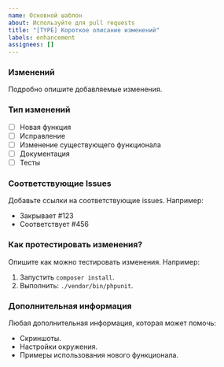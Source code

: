 ```yaml
---
name: Основной шаблон
about: Используйте для pull requests
title: "[TYPE] Короткое описание изменений"
labels: enhancement
assignees: []
---
```


### Изменений
Подробно опишите добавляемые изменения.

### Тип изменений
- [ ] Новая функция
- [ ] Исправление
- [ ] Изменение существующего функционала
- [ ] Документация
- [ ] Тесты

### Соответствующие Issues
Добавьте ссылки на соответствующие issues. Например:
- Закрывает #123
- Соответствует #456

### Как протестировать изменения?
Опишите как можно тестировать изменения. Например:
1. Запустить `composer install`.
2. Выполнить: `./vendor/bin/phpunit`.

### Дополнительная информация
Любая дополнительная информация, которая может помочь:
- Скриншоты.
- Настройки окружения.
- Примеры использования нового функционала.